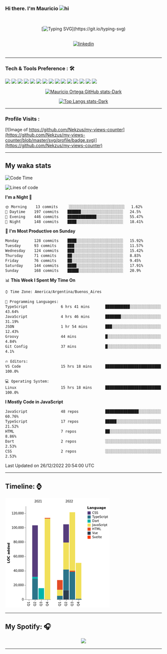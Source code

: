 ### Hi there. I'm Mauricio <img src="https://user-images.githubusercontent.com/1303154/88677602-1635ba80-d120-11ea-84d8-d263ba5fc3c0.gif" width="28px" alt="hi">
<br /> 

<div align="center">
  
[![Typing SVG](https://readme-typing-svg.herokuapp.com?size=25&duration=7000&center=true&vCenter=true&width=650&height=40&lines=WELCOME!;My+name+is+Mauricio+Ortega...;I+am+a+Front-End+Developer...;I+hope+you+find+what+you+are+looking+for...;You+have+my+contact+information...;MAY+THE+FORCE+BE+WITH+YOU...)](https://git.io/typing-svg)

</div>
  
<br />

<div align="center">
  
<a href="https://www.linkedin.com/in/mauriciortega/" target="_blank">
<img src=https://img.shields.io/badge/linkedin-%231E77B5.svg?&style=for-the-badge&logo=linkedin&logoColor=white alt=linkedin style="margin-bottom: 5px;" />
</a>
  
</div>

<br />



<!--
**Nekzus/Nekzus** is a ✨ _special_ ✨ repository because its `README.md` (this file) appears on your GitHub profile.

Here are some ideas to get you started:

- 🔭 I’m currently working on ...
- 🌱 I’m currently learning ...
- 👯 I’m looking to collaborate on ...
- 🤔 I’m looking for help with ...
- 💬 Ask me about ...
- 📫 How to reach me: ...
- 😄 Pronouns: ...
- ⚡ Fun fact: ...
-->

---

### Tech & Tools Preference : 🛠

<img src = "https://img.shields.io/badge/-HTML5-E34F26?style=flat&logo=html5&logoColor=white"> <img src = "https://img.shields.io/badge/-CSS3-1572B6?style=flat&logo=css3&logoColor=white">
<img src="https://img.shields.io/badge/-Sass-cc6699?style=flat&logo=sass&logoColor=ffffff">
<img src="https://img.shields.io/badge/-Bootstrap-563D7C?style=flat&logo=bootstrap&logoColor=white">
<img src="https://img.shields.io/badge/-JavaScript-eed718?style=flat&logo=javascript&logoColor=ffffff">
<img src="https://img.shields.io/badge/-React-000000?style=flat&logo=react&logoColor=00c8ff">
<img src="https://img.shields.io/badge/-Next-000000?style=flat&logo=nextdotjs&logoColor=white">
<img src="http://img.shields.io/badge/-Vue-black?style=flat&logo=vuedotjs&logoColor=4FC08D">
<img src="http://img.shields.io/badge/-Flutter-black?style=flat&logo=flutter&logoColor=02569B">
<img src="https://img.shields.io/badge/-Node.js-3C873A?style=flat&logo=Node.js&logoColor=white">
<img src="http://img.shields.io/badge/-Git-F1502F?style=flat&logo=git&logoColor=FFFFFF">
<img src="http://img.shields.io/badge/-Github-000000?style=flat&logo=github&logoColor=FFFFFF">
<img src="https://img.shields.io/badge/-Firebase-FFA611?style=flat&logo=firebase&logoColor=FFFFFF">
<img src="http://img.shields.io/badge/-Vercel-black?style=flat&logo=vercel&logoColor=white">
<img src="http://img.shields.io/badge/-VS%20Code-007ACC?style=flat&logo=visual%20studio%20code&logoColor=white">


<div align="center">


[![Mauricio Ortega GitHub stats-Dark](https://github-readme-stats-nekzus.vercel.app/api?username=Nekzus&show_icons=true&theme=dark#gh-dark-mode-only)](https://github.com/Nekzus/github-readme-stats#gh-dark-mode-only)
  
[![Top Langs stats-Dark](https://github-readme-stats-nekzus.vercel.app/api/top-langs/?username=Nekzus&hide=css,html,less&layout=compact&title_color=fff&icon_color=79ff97&text_color=9f9f9f&bg_color=151515)](https://github.com/Nekzus/github-readme-stats#gh-dark-mode-only)

<!--
<picture>
<source 
  srcset="https://github-readme-stats-nekzus.vercel.app/api?username=Nekzus&show_icons=true&theme=dark"
  media="(prefers-color-scheme: dark)"
/>
<source
  srcset="https://github-readme-stats-nekzus.vercel.app/api?username=Nekzus&show_icons=true"
  media="(prefers-color-scheme: light), (prefers-color-scheme: no-preference)"
/>
<img src="https://github-readme-stats-nekzus.vercel.app/api?username=Nekzus&show_icons=true" />
</picture>

![Top Langs](https://github-readme-stats-nekzus.vercel.app/api/top-langs/?username=Nekzus&hide=css,html,less&layout=compact&title_color=fff&icon_color=79ff97&text_color=9f9f9f&bg_color=151515)
-->

</div>
  
---

### Profile Visits :
  
[![Image of https://github.com/Nekzus/my-views-counter](https://github.com/Nekzus/my-views-counter/blob/master/svg/profile/badge.svg)](https://github.com/Nekzus/my-views-counter)

---


## My waka stats
<!--START_SECTION:waka-->
![Code Time](http://img.shields.io/badge/Code%20Time-1%2C609%20hrs%2046%20mins-blue)

![Lines of code](https://img.shields.io/badge/From%20Hello%20World%20I%27ve%20Written-528%20Thousand%20lines%20of%20code-blue)

**I'm a Night 🦉** 

```text
🌞 Morning    13 commits     ░░░░░░░░░░░░░░░░░░░░░░░░░   1.62% 
🌆 Daytime    197 commits    ██████░░░░░░░░░░░░░░░░░░░   24.5% 
🌃 Evening    446 commits    █████████████░░░░░░░░░░░░   55.47% 
🌙 Night      148 commits    ████░░░░░░░░░░░░░░░░░░░░░   18.41%

```
📅 **I'm Most Productive on Sunday** 

```text
Monday       128 commits    ████░░░░░░░░░░░░░░░░░░░░░   15.92% 
Tuesday      93 commits     ███░░░░░░░░░░░░░░░░░░░░░░   11.57% 
Wednesday    124 commits    ███░░░░░░░░░░░░░░░░░░░░░░   15.42% 
Thursday     71 commits     ██░░░░░░░░░░░░░░░░░░░░░░░   8.83% 
Friday       76 commits     ██░░░░░░░░░░░░░░░░░░░░░░░   9.45% 
Saturday     144 commits    ████░░░░░░░░░░░░░░░░░░░░░   17.91% 
Sunday       168 commits    █████░░░░░░░░░░░░░░░░░░░░   20.9%

```


📊 **This Week I Spent My Time On** 

```text
⌚︎ Time Zone: America/Argentina/Buenos_Aires

💬 Programming Languages: 
TypeScript               6 hrs 41 mins       ███████████░░░░░░░░░░░░░░   43.64% 
JavaScript               4 hrs 46 mins       ███████░░░░░░░░░░░░░░░░░░   31.19% 
JSON                     1 hr 54 mins        ███░░░░░░░░░░░░░░░░░░░░░░   12.43% 
Groovy                   44 mins             █░░░░░░░░░░░░░░░░░░░░░░░░   4.84% 
Git Config               37 mins             █░░░░░░░░░░░░░░░░░░░░░░░░   4.1%

🔥 Editors: 
VS Code                  15 hrs 18 mins      █████████████████████████   100.0%

💻 Operating System: 
Linux                    15 hrs 18 mins      █████████████████████████   100.0%

```

**I Mostly Code in JavaScript** 

```text
JavaScript               48 repos            ███████████████░░░░░░░░░░   60.76% 
TypeScript               17 repos            █████░░░░░░░░░░░░░░░░░░░░   21.52% 
HTML                     7 repos             ██░░░░░░░░░░░░░░░░░░░░░░░   8.86% 
Dart                     2 repos             ░░░░░░░░░░░░░░░░░░░░░░░░░   2.53% 
CSS                      2 repos             ░░░░░░░░░░░░░░░░░░░░░░░░░   2.53%

```



 Last Updated on 26/12/2022 20:54:00 UTC
<!--END_SECTION:waka-->
---

## Timeline: ⌚

![Chart not found](https://raw.githubusercontent.com/Nekzus/Nekzus/master/charts/bar_graph.png)

---
## My Spotify: 🎧

<div align="center"><img src="https://spotify-github-profile.vercel.app/api/view?uid=11169970531&cover_image=true&theme=default" /></div>

---
